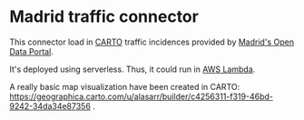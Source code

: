 # Madrid traffic connector

This connector load in [CARTO](https://carto.com)  traffic incidences provided by [Madrid's Open Data Portal](http://datos.madrid.es/portal/site/egob/menuitem.c05c1f754a33a9fbe4b2e4b284f1a5a0/?vgnextoid=40085fb0e70b7410VgnVCM2000000c205a0aRCRD&vgnextchannel=374512b9ace9f310VgnVCM100000171f5a0aRCRD&vgnextfmt=default).

It's deployed using serverless. Thus, it could run in [AWS Lambda](https://aws.amazon.com/lambda).

A really basic map visualization have been created in CARTO: https://geographica.carto.com/u/alasarr/builder/c4256311-f319-46bd-9242-34da34e87356 .
